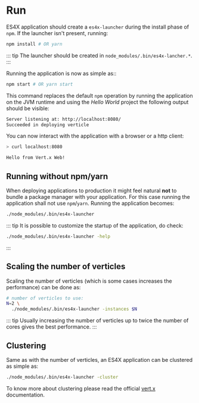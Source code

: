 # Run

ES4X application should create a `es4x-launcher` during the install phase of `npm`. If the launcher isn't present,
running:

```bash
npm install # OR yarn
```

::: tip
The launcher should be created in `node_modules/.bin/es4x-lancher.*`.
:::

Running the application is now as simple as::

```bash
npm start # OR yarn start
```

This command replaces the default `npm` operation by running the application on the JVM runtime and using the *Hello
World* project the following output should be visible:

```bash
Server listening at: http://localhost:8080/
Succeeded in deploying verticle
```

You can now interact with the application with a browser or a http client:

```bash
> curl localhost:8080

Hello from Vert.x Web!
```

## Running without npm/yarn

When deploying applications to production it might feel natural **not** to bundle a package manager with your
application. For this case running the application shall not use `npm`/`yarn`. Running the application becomes:

```bash
./node_modules/.bin/es4x-launcher
```

::: tip
It is possible to customize the startup of the application, do check:

```bash
./node_modules/.bin/es4x-launcher -help
```
:::

## Scaling the number of verticles

Scaling the number of verticles (which is some cases increases the performance) can be done as:

```bash
# number of verticles to use:
N=2 \
  ./node_modules/.bin/es4x-launcher -instances $N
```

::: tip
Usually increasing the number of verticles up to twice the number of cores gives the best performance.
:::

## Clustering

Same as with the number of verticles, an ES4X application can be clustered as simple as:

```bash
./node_modules/.bin/es4x-launcher -cluster
```

To know more about clustering please read the official [vert.x](https://www.vertx.io) documentation.
